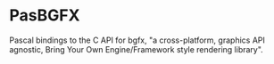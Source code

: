 # PasBGFX
Pascal bindings to the C API for bgfx, "a cross-platform, graphics API agnostic, Bring Your Own Engine/Framework style rendering library".
